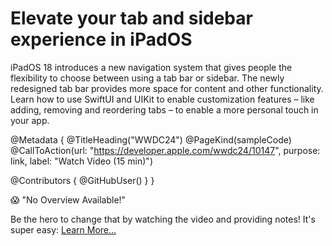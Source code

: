 # Elevate your tab and sidebar experience in iPadOS

iPadOS 18 introduces a new navigation system that gives people the flexibility to choose between using a tab bar or sidebar. The newly redesigned tab bar provides more space for content and other functionality. Learn how to use SwiftUI and UIKit to enable customization features – like adding, removing and reordering tabs – to enable a more personal touch in your app.

@Metadata {
   @TitleHeading("WWDC24")
   @PageKind(sampleCode)
   @CallToAction(url: "https://developer.apple.com/wwdc24/10147", purpose: link, label: "Watch Video (15 min)")

   @Contributors {
      @GitHubUser(<replace this with your GitHub handle>)
   }
}

😱 "No Overview Available!"

Be the hero to change that by watching the video and providing notes! It's super easy:
 [Learn More…](https://wwdcnotes.github.io/WWDCNotes/documentation/wwdcnotes/contributing)
